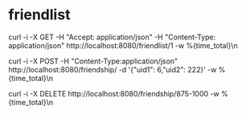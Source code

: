 # friendlist


curl -i -X GET -H "Accept: application/json" -H "Content-Type: application/json" http://localhost:8080/friendlist/1 -w %{time_total}\\n

curl -i -X POST -H "Content-Type:application/json" http://localhost:8080/friendship/ -d '{"uid1": 6,"uid2": 222}' -w %{time_total}\\n

curl -i -X DELETE http://localhost:8080/friendship/875-1000 -w %{time_total}\\n